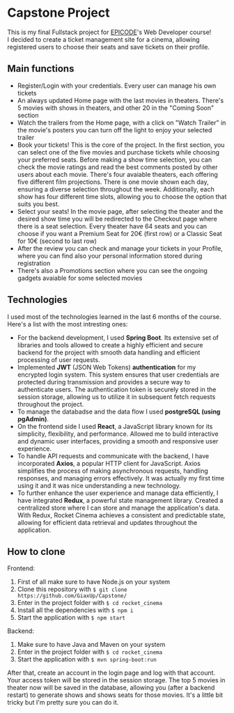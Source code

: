 # Capstone Project
 This is my final Fullstack project for [EPICODE](https://epicode.com/it/)'s Web Developer course!  
I decided to create a ticket management site for a cinema, allowing registered users to choose their seats and save tickets on their profile.

## Main functions
* Register/Login with your credentials. Every user can manage his own tickets
* An always updated Home page with the last movies in theaters. There's 5 movies with shows in theaters, and other 20 in the "Coming Soon" section
* Watch the trailers from the Home page, with a click on "Watch Trailer" in the movie's posters you can turn off the light to enjoy your selected trailer
* Book your tickets! This is the core of the project. In the first section, you can select one of the five movies and purchase tickets while choosing your preferred seats. Before making a show time selection, you can check the movie ratings and read the best comments posted by other users about each movie. There's four avaiable theaters, each offering five different film projections. There is one movie shown each day, ensuring a diverse selection throughout the week. Additionally, each show has four different time slots, allowing you to choose the option that suits you best.
* Select your seats! In the movie page, after selecting the theater and the desired show time you will be redirected to the Checkout page where there is a seat selection. Every theater have 64 seats and you can choose if you want a Premium Seat for 20€ (first row) or a Classic Seat for 10€ (second to last row)
* After the review you can check and manage your tickets in your Profile, where you can find also your personal information stored during registration
* There's also a Promotions section where you can see the ongoing gadgets avaiable for some selected movies
## Technologies
I used most of the technologies learned in the last 6 months of the course. Here's a list with the most intresting ones:
* For the backend development, I used **Spring Boot**. Its extensive set of libraries and tools allowed to create a highly efficient and secure backend for the project with smooth data handling and efficient processing of user requests.
* Implemented **JWT** (JSON Web Tokens) **authentication** for my encrypted login system. This system ensures that user credentials are protected during transmission and provides a secure way to authenticate users. The authentication token is securely stored in the session storage, allowing us to utilize it in subsequent fetch requests throughout the project.
* To manage the databadse and the data flow I used **postgreSQL (using pgAdmin)**.
* On the frontend side I used **React**, a JavaScript library known for its simplicity, flexibility, and performance. Allowed me to build interactive and dynamic user interfaces, providing a smooth and responsive user experience.
* To handle API requests and communicate with the backend, I have incorporated **Axios**, a popular HTTP client for JavaScript. Axios simplifies the process of making asynchronous requests, handling responses, and managing errors effectively. It was actually my first time using it and it was nice understanding a new technology.
* To further enhance the user experience and manage data efficiently, I have integrated **Redux**, a powerful state management library. Created a centralized store where I can store and manage the application's data. With Redux, Rocket Cinema achieves a consistent and predictable state, allowing for efficient data retrieval and updates throughout the application.
## How to clone
Frontend:
1. First of all make sure to have Node.js on your system
2. Clone this repository with `$ git clone https://github.com/GiaxUp/Capstone/`
3. Enter in the project folder with `$ cd rocket_cinema`
4. Install all the dependencies with `$ npm i`
5. Start the application with `$ npm start` 
 
Backend:
1. Make sure to have Java and Maven on your system
2. Enter in the project folder with `$ cd rocket_cinema`
3. Start the application with `$ mvn spring-boot:run`

After that, create an account in the login page and log with that account. Your access token will be stored in the session storage. The top 5 movies in theater now will be saved in the database, allowing you (after a backend restart) to generate shows and shows seats for those movies. It's a little bit tricky but I'm pretty sure you can do it.
